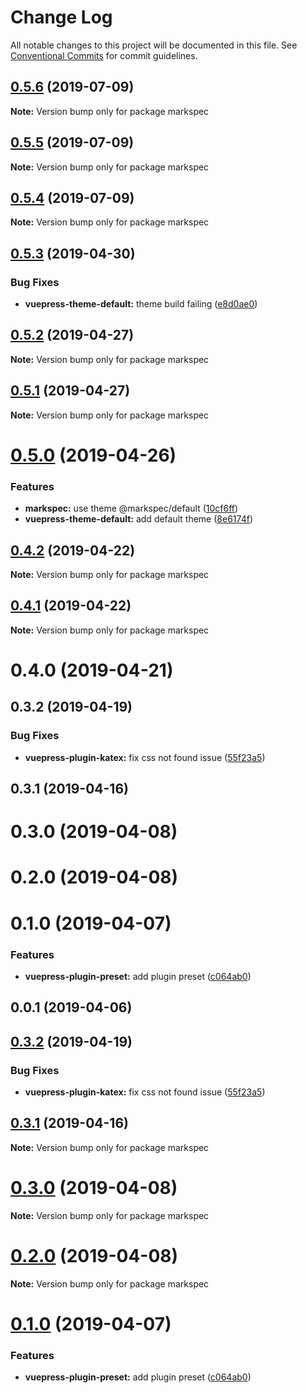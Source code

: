 # Change Log

All notable changes to this project will be documented in this file.
See [Conventional Commits](https://conventionalcommits.org) for commit guidelines.

## [0.5.6](https://github.com/stasson/markspec/compare/markspec@0.5.5...markspec@0.5.6) (2019-07-09)

**Note:** Version bump only for package markspec





## [0.5.5](https://github.com/stasson/markspec/compare/markspec@0.5.4...markspec@0.5.5) (2019-07-09)

**Note:** Version bump only for package markspec





## [0.5.4](https://github.com/stasson/markspec/compare/markspec@0.5.3...markspec@0.5.4) (2019-07-09)

**Note:** Version bump only for package markspec





## [0.5.3](https://github.com/stasson/markspec/compare/markspec@0.5.2...markspec@0.5.3) (2019-04-30)


### Bug Fixes

* **vuepress-theme-default:** theme build failing ([e8d0ae0](https://github.com/stasson/markspec/commit/e8d0ae0))





## [0.5.2](https://github.com/stasson/markspec/compare/markspec@0.5.1...markspec@0.5.2) (2019-04-27)

**Note:** Version bump only for package markspec





## [0.5.1](https://github.com/stasson/markspec/compare/markspec@0.5.0...markspec@0.5.1) (2019-04-27)

**Note:** Version bump only for package markspec





# [0.5.0](https://github.com/stasson/markspec/compare/markspec@0.4.2...markspec@0.5.0) (2019-04-26)


### Features

* **markspec:** use theme @markspec/default ([10cf6ff](https://github.com/stasson/markspec/commit/10cf6ff))
* **vuepress-theme-default:** add default theme ([8e6174f](https://github.com/stasson/markspec/commit/8e6174f))





## [0.4.2](https://github.com/stasson/markspec/compare/markspec@0.4.1...markspec@0.4.2) (2019-04-22)

**Note:** Version bump only for package markspec





## [0.4.1](https://github.com/stasson/markspec/compare/markspec@0.4.0...markspec@0.4.1) (2019-04-22)

**Note:** Version bump only for package markspec





# 0.4.0 (2019-04-21)



## 0.3.2 (2019-04-19)


### Bug Fixes

* **vuepress-plugin-katex:** fix css not found issue ([55f23a5](https://github.com/stasson/markspec/commit/55f23a5))



## 0.3.1 (2019-04-16)



# 0.3.0 (2019-04-08)



# 0.2.0 (2019-04-08)



# 0.1.0 (2019-04-07)


### Features

* **vuepress-plugin-preset:** add plugin preset ([c064ab0](https://github.com/stasson/markspec/commit/c064ab0))



## 0.0.1 (2019-04-06)





## [0.3.2](https://github.com/stasson/markspec/compare/v0.3.1...v0.3.2) (2019-04-19)


### Bug Fixes

* **vuepress-plugin-katex:** fix css not found issue ([55f23a5](https://github.com/stasson/markspec/commit/55f23a5))





## [0.3.1](https://github.com/stasson/markspec/compare/v0.3.0...v0.3.1) (2019-04-16)

**Note:** Version bump only for package markspec





# [0.3.0](https://github.com/stasson/markspec/compare/v0.2.0...v0.3.0) (2019-04-08)

**Note:** Version bump only for package markspec





# [0.2.0](https://github.com/stasson/markspec/compare/v0.1.0...v0.2.0) (2019-04-08)

**Note:** Version bump only for package markspec





# [0.1.0](https://github.com/stasson/markspec/compare/v0.0.1...v0.1.0) (2019-04-07)


### Features

* **vuepress-plugin-preset:** add plugin preset ([c064ab0](https://github.com/stasson/markspec/commit/c064ab0))
